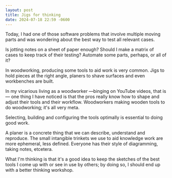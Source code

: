 ```yaml
---
layout: post
title: Jigs for thinking
date: 2024-07-18 22:59 -0600
---
```


Today, I had one of those software problems that involve multiple moving parts and was wondering about the best way to test all relevant cases.

Is jotting notes on a sheet of paper enough? Should I make a matrix of cases to keep track of their testing? Automate some parts, perhaps, or all of it?

In woodworking, producing some tools to aid work is very common. Jigs to hold pieces at the right angle, planers to shave surfaces and even workbenches are built.

In my vicarious living as a woodworker —binging on YouTube videos, that is— one thing I have noticed is that the pros really know how to shape and adjust their tools and their workflow. Woodworkers making wooden tools to do woodworking; it's all very meta.

Selecting, building and configuring the tools optimally is essential to doing good work.

A planer is a concrete thing that we can describe, understand and reproduce. The small intangible trinkets we use to aid knowledge work are more ephemeral, less defined. Everyone has their style of diagramming, taking notes, etcetera.

What I'm thinking is that it's a good idea to keep the sketches of the best tools I come up with or see in use by others; by doing so, I should end up with a better thinking workshop.
